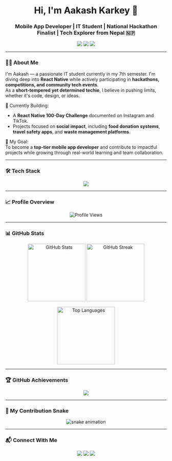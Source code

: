 <h1 align="center">Hi, I'm Aakash Karkey 🌌</h1>
<h3 align="center">Mobile App Developer | IT Student | National Hackathon Finalist | Tech Explorer from Nepal 🇳🇵</h3>

<p align="center">
  <a href="mailto:yaakash543@gmail.com"><img src="https://img.shields.io/badge/email-aakash.karki2059@gmail.com-red?style=for-the-badge&logo=gmail"></a>
  <a href="https://www.linkedin.com/in/aakash-karki-701386327/"><img src="https://img.shields.io/badge/linkedin-AakashKarkey-blue?style=for-the-badge&logo=linkedin"></a>
  <a href="https://instagram.com/aakash_karkey/"><img src="https://img.shields.io/badge/instagram-@aakash_karkey-purple?style=for-the-badge&logo=instagram"></a>
</p>

---

### 👨‍💻 About Me
I'm Aakash — a passionate IT student currently in my 7th semester. I'm diving deep into **React Native** while actively participating in **hackathons, competitions, and community tech events**.  
As a **short-tempered yet determined techie**, I believe in pushing limits, whether it's code, design, or ideas.

🔭 Currently Building:  
- A **React Native 100-Day Challenge** documented on Instagram and TikTok.  
- Projects focused on **social impact**, including **food donation systems**, **travel safety apps**, and **waste management platforms**.

🎯 My Goal:  
To become a **top-tier mobile app developer** and contribute to impactful projects while growing through real-world learning and team collaboration.

---

### 🛠️ Tech Stack

<p align="center">
  <img src="https://skillicons.dev/icons?i=js,cpp,java,html,css,react,reactnative,nodejs,express,mongodb,git,github,figma,vscode,vercel,postman" />
</p>

---

### 📈 Profile Overview

<p align="center">
  <img src="https://komarev.com/ghpvc/?username=AakashKarkey&label=Profile%20Views&color=blue&style=for-the-badge" alt="Profile Views" />
</p>

---

### 📊 GitHub Stats

<p align="center">
  <img src="https://github-readme-stats.vercel.app/api?username=AakashKarkey&show_icons=true&theme=radical" alt="GitHub Stats" height="180px"/>
  <img src="https://github-readme-streak-stats.herokuapp.com?user=AakashKarkey&theme=radical&hide_border=true" alt="GitHub Streak" height="180px"/>
</p>

<p align="center">
  <img src="https://github-readme-stats.vercel.app/api/top-langs/?username=AakashKarkey&layout=compact&theme=radical" alt="Top Languages" height="180px"/>
</p>

---

### 🏆 GitHub Achievements

<p align="center">
  <img src="https://github-profile-trophy.vercel.app/?username=AakashKarkey&theme=radical&margin-w=10&margin-h=10&no-bg=true&no-frame=true" />
</p>

---

### 🐍 My Contribution Snake

<p align="center">
  <img src="https://raw.githubusercontent.com/AakashKarkey/AakashKarkey/output/github-contribution-grid-snake-dark.svg" alt="snake animation" />
</p>

---

### 📬 Connect With Me

<p align="center">
  <a href="mailto:yaakash543@gmail.com"><img src="https://skillicons.dev/icons?i=gmail" /></a>
  <a href="https://www.linkedin.com/in/aakash-karki-701386327/"><img src="https://skillicons.dev/icons?i=linkedin" /></a>
  <a href="https://instagram.com/aakash_karkey"><img src="https://skillicons.dev/icons?i=instagram" /></a>
</p>